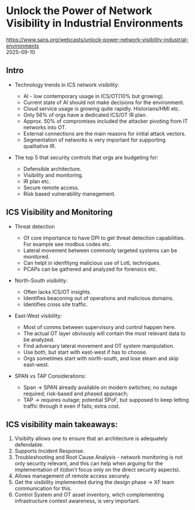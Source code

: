 # Unlock the Power of Network Visibility in Industrial Environments
https://www.sans.org/webcasts/unlock-power-network-visibility-industrial-environments  
2025-09-10

## Intro
- Technology trends in ICS network visibility: 
  - AI - low contemporary usage in ICS/OT(10% but growing).
  - Current state of AI should not make decisions for the environment.
  - Cloud service usage is growing quite rapidly. Historians/HMI etc.
  - Only 56% of orgs have a dedicated ICS/OT IR plan.
  - Approx. 50% of compromises included the attacker pivoting from IT networks into OT.
  - External connections are the main reasons for initial attack vectors.
  - Segmentation of networks is very important for supporting qualitative IR.

- The top 5 that security controls that orgs are budgeting for:
  - Defensible architecture.
  - Visibility and monitoring.
  - IR plan etc.
  - Secure remote access.
  - Risk based vulnerability manegement.

## ICS Visibility and Monitoring

- Threat detection
  - Of core importance to have DPI to get threat detection capabilities. For example see modbus codes etc.
  - Lateral movement between commonly targeted systems can be monitored.
  - Can helpt in idenfityng malicious use of LotL techniques.
  - PCAPs can be gathered and analyzed for forensics etc.

- North-South visibility:
  - Often lacks ICS/OT insights.
  - Identifies beaconing out of operations and malicious domains.
  - Identifies cross site traffic.

- East-West visibility:
  - Most of comms between supervisory and control happen here.
  - The actual OT layer obviously will contain the most relevant data to be analyzed.
  - Find adversary lateral movement and OT system manipulation.
  - Use both, but start with east-west if has to choose.
  - Orgs sometimes start with north-south, and lose steam and skip east-west.

- SPAN vs TAP Considerations:
  - Span -> SPAN already available on modern swtiches; no outage required; risk-based and phased approach; 
  - TAP -> requires outage; potential SPoF, but supposed to keep letting traffic through it even if fails; extra cost.

## ICS visibility main takeaways:
1. Visibilty allows one to ensure that an architecture is adequately defendable.
2. Supports Incident Response.
3. Troubleshooting and Root Cause Analysis - network monitoring is not only security relevant, and this can help when arguing for the implementation of it(don't focus only on the direct security aspects).
4. Allows management of remote access securely.
5. Get the visibility implemented during the design phase -> XF team communication for this.
6. Control System and OT asset inventory, witch complementing infrastructure context awareness, is very important.
